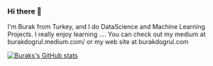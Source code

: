 ### Hi there 👋

I'm Burak from Turkey, and I do DataScience and Machine Learning Projects. I really enjoy learning ....
You can check out my medium at burakdogrul.medium.com/ or my web site at burakdogrul.com

[![Buraks's GitHub stats](https://github-readme-stats.vercel.app/api?username=burakdogrul)](https://github.com/anuraghazra/github-readme-stats)
